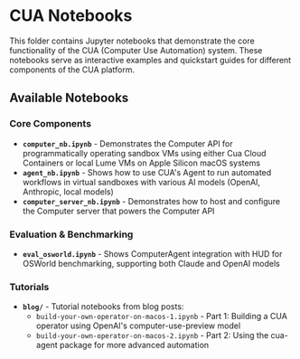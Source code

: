# CUA Notebooks

This folder contains Jupyter notebooks that demonstrate the core functionality of the CUA (Computer Use Automation) system. These notebooks serve as interactive examples and quickstart guides for different components of the CUA platform.

## Available Notebooks

### Core Components
- **`computer_nb.ipynb`** - Demonstrates the Computer API for programmatically operating sandbox VMs using either Cua Cloud Containers or local Lume VMs on Apple Silicon macOS systems
- **`agent_nb.ipynb`** - Shows how to use CUA's Agent to run automated workflows in virtual sandboxes with various AI models (OpenAI, Anthropic, local models)
- **`computer_server_nb.ipynb`** - Demonstrates how to host and configure the Computer server that powers the Computer API

### Evaluation & Benchmarking
- **`eval_osworld.ipynb`** - Shows ComputerAgent integration with HUD for OSWorld benchmarking, supporting both Claude and OpenAI models

### Tutorials
- **`blog/`** - Tutorial notebooks from blog posts:
  - `build-your-own-operator-on-macos-1.ipynb` - Part 1: Building a CUA operator using OpenAI's computer-use-preview model
  - `build-your-own-operator-on-macos-2.ipynb` - Part 2: Using the cua-agent package for more advanced automation
